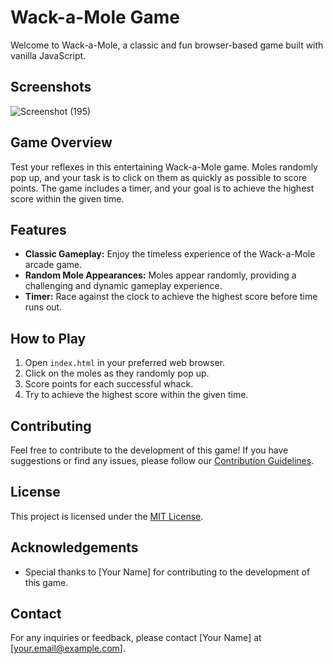 
# Wack-a-Mole Game

Welcome to Wack-a-Mole, a classic and fun browser-based game built with vanilla JavaScript.

## Screenshots

![Screenshot (195)](https://github.com/Bandinikhil/wackmolee/assets/105233916/27a3d9cc-00a5-42d1-b6e9-ff4ab4e2047f)



## Game Overview

Test your reflexes in this entertaining Wack-a-Mole game. Moles randomly pop up, and your task is to click on them as quickly as possible to score points. The game includes a timer, and your goal is to achieve the highest score within the given time.

## Features

- **Classic Gameplay:** Enjoy the timeless experience of the Wack-a-Mole arcade game.
- **Random Mole Appearances:** Moles appear randomly, providing a challenging and dynamic gameplay experience.
- **Timer:** Race against the clock to achieve the highest score before time runs out.

## How to Play

1. Open `index.html` in your preferred web browser.
2. Click on the moles as they randomly pop up.
3. Score points for each successful whack.
4. Try to achieve the highest score within the given time.

## Contributing

Feel free to contribute to the development of this game! If you have suggestions or find any issues, please follow our [Contribution Guidelines](CONTRIBUTING.md).

## License

This project is licensed under the [MIT License](LICENSE.md).

## Acknowledgements

- Special thanks to [Your Name] for contributing to the development of this game.

## Contact

For any inquiries or feedback, please contact [Your Name] at [your.email@example.com].
